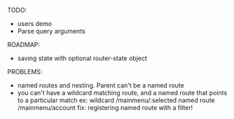 TODO:
- users demo
- Parse query arguments

ROADMAP:
- saving state with optional router-state object

PROBLEMS:
- named routes and nesting. Parent can't be a named route
- you can't have a wildcard matching route, and a named route that points to a particular match
  ex: wildcard /mainmenu/:selected
  named route /mainmenu/account
  fix: registering named route with a filter!
